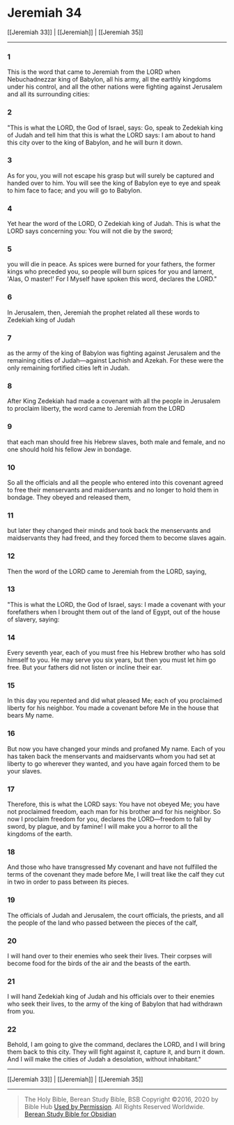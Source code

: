 # Jeremiah 34

[[Jeremiah 33]] | [[Jeremiah]] | [[Jeremiah 35]]

---

### 1
This is the word that came to Jeremiah from the LORD when Nebuchadnezzar king of Babylon, all his army, all the earthly kingdoms under his control, and all the other nations were fighting against Jerusalem and all its surrounding cities:

### 2
"This is what the LORD, the God of Israel, says: Go, speak to Zedekiah king of Judah and tell him that this is what the LORD says: I am about to hand this city over to the king of Babylon, and he will burn it down.

### 3
As for you, you will not escape his grasp but will surely be captured and handed over to him. You will see the king of Babylon eye to eye and speak to him face to face; and you will go to Babylon.

### 4
Yet hear the word of the LORD, O Zedekiah king of Judah. This is what the LORD says concerning you: You will not die by the sword;

### 5
you will die in peace. As spices were burned for your fathers, the former kings who preceded you, so people will burn spices for you and lament, 'Alas, O master!' For I Myself have spoken this word, declares the LORD."

### 6
In Jerusalem, then, Jeremiah the prophet related all these words to Zedekiah king of Judah

### 7
as the army of the king of Babylon was fighting against Jerusalem and the remaining cities of Judah—against Lachish and Azekah. For these were the only remaining fortified cities left in Judah.

### 8
After King Zedekiah had made a covenant with all the people in Jerusalem to proclaim liberty, the word came to Jeremiah from the LORD

### 9
that each man should free his Hebrew slaves, both male and female, and no one should hold his fellow Jew in bondage.

### 10
So all the officials and all the people who entered into this covenant agreed to free their menservants and maidservants and no longer to hold them in bondage. They obeyed and released them,

### 11
but later they changed their minds and took back the menservants and maidservants they had freed, and they forced them to become slaves again.

### 12
Then the word of the LORD came to Jeremiah from the LORD, saying,

### 13
"This is what the LORD, the God of Israel, says: I made a covenant with your forefathers when I brought them out of the land of Egypt, out of the house of slavery, saying:

### 14
Every seventh year, each of you must free his Hebrew brother who has sold himself to you. He may serve you six years, but then you must let him go free. But your fathers did not listen or incline their ear.

### 15
In this day you repented and did what pleased Me; each of you proclaimed liberty for his neighbor. You made a covenant before Me in the house that bears My name.

### 16
But now you have changed your minds and profaned My name. Each of you has taken back the menservants and maidservants whom you had set at liberty to go wherever they wanted, and you have again forced them to be your slaves.

### 17
Therefore, this is what the LORD says: You have not obeyed Me; you have not proclaimed freedom, each man for his brother and for his neighbor. So now I proclaim freedom for you, declares the LORD—freedom to fall by sword, by plague, and by famine! I will make you a horror to all the kingdoms of the earth.

### 18
And those who have transgressed My covenant and have not fulfilled the terms of the covenant they made before Me, I will treat like the calf they cut in two in order to pass between its pieces.

### 19
The officials of Judah and Jerusalem, the court officials, the priests, and all the people of the land who passed between the pieces of the calf,

### 20
I will hand over to their enemies who seek their lives. Their corpses will become food for the birds of the air and the beasts of the earth.

### 21
I will hand Zedekiah king of Judah and his officials over to their enemies who seek their lives, to the army of the king of Babylon that had withdrawn from you.

### 22
Behold, I am going to give the command, declares the LORD, and I will bring them back to this city. They will fight against it, capture it, and burn it down. And I will make the cities of Judah a desolation, without inhabitant."

---

[[Jeremiah 33]] | [[Jeremiah]] | [[Jeremiah 35]]

---

> The Holy Bible, Berean Study Bible, BSB
> Copyright &copy;2016, 2020 by Bible Hub
> [Used by Permission](https://berean.bible/terms.htm). All Rights Reserved Worldwide.
> [Berean Study Bible for Obsidian](https://github.com/gapmiss/berean-study-bible-for-obsidian)

